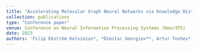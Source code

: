 ```yaml
---
title: "Accelerating Molecular Graph Neural Networks via Knowledge Distillation"
collection: publications
type: "Conference paper"
venue: Conference on Neural Information Processing Systems (NeurIPS)
date: 2023
authors: 'Filip Ekström Kelvinius*, *Dimitar Georgiev**, Artur Toshev*, Johannes Gasteiger*'
---
```

